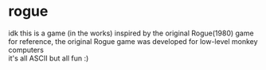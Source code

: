 # rogue
idk this is a game (in the works) inspired by the original Rogue(1980) game  
for reference, the original Rogue game was developed for low-level monkey computers  
it's all ASCII but all fun :)  
